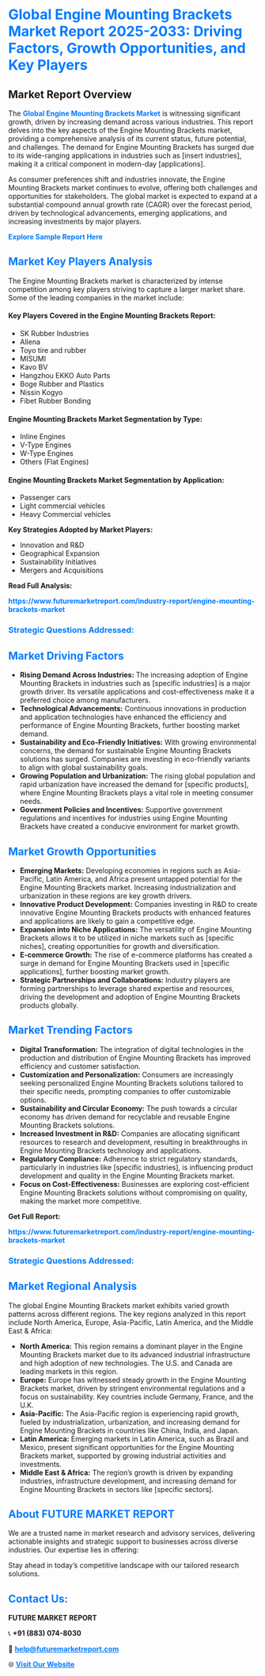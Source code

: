 <h1 style="color: #007BFF;">Global Engine Mounting Brackets Market Report 2025-2033: Driving Factors, Growth Opportunities, and Key Players</h1>

<section id="overview">
<h2>Market Report Overview</h2>
<p>The <a href="https://www.futuremarketreport.com/industry-report/engine-mounting-brackets-market" style="color: #007BFF; text-decoration: none;"><strong>Global Engine Mounting Brackets Market</strong></a> is witnessing significant growth, driven by increasing demand across various industries. This report delves into the key aspects of the Engine Mounting Brackets market, providing a comprehensive analysis of its current status, future potential, and challenges. The demand for Engine Mounting Brackets has surged due to its wide-ranging applications in industries such as [insert industries], making it a critical component in modern-day [applications].</p>
<p>As consumer preferences shift and industries innovate, the Engine Mounting Brackets market continues to evolve, offering both challenges and opportunities for stakeholders. The global market is expected to expand at a substantial compound annual growth rate (CAGR) over the forecast period, driven by technological advancements, emerging applications, and increasing investments by major players.</p>
</section>

<section id="overview">
<p><a href="https://www.futuremarketreport.com/request-sample/reportId=46656" style="color: #007BFF; text-decoration: none;"><strong>Explore Sample Report Here</strong></a></p>
</section>

<section id="key-players">
<h2 style="color: #007BFF;">Market Key Players Analysis</h2>
<p>The Engine Mounting Brackets market is characterized by intense competition among key players striving to capture a larger market share. Some of the leading companies in the market include:</p>
<h4>Key Players Covered in the Engine Mounting Brackets Report:</h4>
<ul><li>SK Rubber Industries</li><li>Allena</li><li>Toyo tire and rubber</li><li>MISUMI</li><li>Kavo BV</li><li>Hangzhou EKKO Auto Parts</li><li>Boge Rubber and Plastics</li><li>Nissin Kogyo</li><li>Fibet Rubber Bonding</li></ul>
<h4>Engine Mounting Brackets Market Segmentation by Type:</h4>
<ul><li>Inline Engines</li><li>V-Type Engines</li><li>W-Type Engines</li><li>Others (Flat Engines)</li></ul>

<h4>Engine Mounting Brackets Market Segmentation by Application:</h4>
<ul><li>Passenger cars</li><li>Light commercial vehicles</li><li>Heavy Commercial vehicles</li></ul>
<p><strong>Key Strategies Adopted by Market Players:</strong></p>
<ul>
<li>Innovation and R&D</li>
<li>Geographical Expansion</li>
<li>Sustainability Initiatives</li>
<li>Mergers and Acquisitions</li>
</ul>
</section>

<section>
<p><strong>Read Full Analysis: </strong></p><a href="https://www.futuremarketreport.com/industry-report/engine-mounting-brackets-market" style="color: #007BFF; text-decoration: none;"><strong>https://www.futuremarketreport.com/industry-report/engine-mounting-brackets-market</strong></a>
<h3 style="color: #007BFF;">Strategic Questions Addressed:</h3>
</section>

<section id="driving-factors">
<h2 style="color: #007BFF;">Market Driving Factors</h2>
<ul>
<li><strong>Rising Demand Across Industries:</strong> The increasing adoption of Engine Mounting Brackets in industries such as [specific industries] is a major growth driver. Its versatile applications and cost-effectiveness make it a preferred choice among manufacturers.</li>
<li><strong>Technological Advancements:</strong> Continuous innovations in production and application technologies have enhanced the efficiency and performance of Engine Mounting Brackets, further boosting market demand.</li>
<li><strong>Sustainability and Eco-Friendly Initiatives:</strong> With growing environmental concerns, the demand for sustainable Engine Mounting Brackets solutions has surged. Companies are investing in eco-friendly variants to align with global sustainability goals.</li>
<li><strong>Growing Population and Urbanization:</strong> The rising global population and rapid urbanization have increased the demand for [specific products], where Engine Mounting Brackets plays a vital role in meeting consumer needs.</li>
<li><strong>Government Policies and Incentives:</strong> Supportive government regulations and incentives for industries using Engine Mounting Brackets have created a conducive environment for market growth.</li>
</ul>
</section>

<section id="growth-opportunities">
<h2 style="color: #007BFF;">Market Growth Opportunities</h2>
<ul>
<li><strong>Emerging Markets:</strong> Developing economies in regions such as Asia-Pacific, Latin America, and Africa present untapped potential for the Engine Mounting Brackets market. Increasing industrialization and urbanization in these regions are key growth drivers.</li>
<li><strong>Innovative Product Development:</strong> Companies investing in R&D to create innovative Engine Mounting Brackets products with enhanced features and applications are likely to gain a competitive edge.</li>
<li><strong>Expansion into Niche Applications:</strong> The versatility of Engine Mounting Brackets allows it to be utilized in niche markets such as [specific niches], creating opportunities for growth and diversification.</li>
<li><strong>E-commerce Growth:</strong> The rise of e-commerce platforms has created a surge in demand for Engine Mounting Brackets used in [specific applications], further boosting market growth.</li>
<li><strong>Strategic Partnerships and Collaborations:</strong> Industry players are forming partnerships to leverage shared expertise and resources, driving the development and adoption of Engine Mounting Brackets products globally.</li>
</ul>
</section>

<section id="trending-factors">
<h2 style="color: #007BFF;">Market Trending Factors</h2>
<ul>
<li><strong>Digital Transformation:</strong> The integration of digital technologies in the production and distribution of Engine Mounting Brackets has improved efficiency and customer satisfaction.</li>
<li><strong>Customization and Personalization:</strong> Consumers are increasingly seeking personalized Engine Mounting Brackets solutions tailored to their specific needs, prompting companies to offer customizable options.</li>
<li><strong>Sustainability and Circular Economy:</strong> The push towards a circular economy has driven demand for recyclable and reusable Engine Mounting Brackets solutions.</li>
<li><strong>Increased Investment in R&D:</strong> Companies are allocating significant resources to research and development, resulting in breakthroughs in Engine Mounting Brackets technology and applications.</li>
<li><strong>Regulatory Compliance:</strong> Adherence to strict regulatory standards, particularly in industries like [specific industries], is influencing product development and quality in the Engine Mounting Brackets market.</li>
<li><strong>Focus on Cost-Effectiveness:</strong> Businesses are exploring cost-efficient Engine Mounting Brackets solutions without compromising on quality, making the market more competitive.</li>
</ul>
</section>

<section>
<p><strong>Get Full Report: </strong></p><a href="https://www.futuremarketreport.com/industry-report/engine-mounting-brackets-market" style="color: #007BFF; text-decoration: none;"><strong>https://www.futuremarketreport.com/industry-report/engine-mounting-brackets-market</strong></a>
<h3 style="color: #007BFF;">Strategic Questions Addressed:</h3>
</section>


<section id="regional-analysis">
<h2 style="color: #007BFF;">Market Regional Analysis</h2>
<p>The global Engine Mounting Brackets market exhibits varied growth patterns across different regions. The key regions analyzed in this report include North America, Europe, Asia-Pacific, Latin America, and the Middle East & Africa:</p>
<ul>
<li><strong>North America:</strong> This region remains a dominant player in the Engine Mounting Brackets market due to its advanced industrial infrastructure and high adoption of new technologies. The U.S. and Canada are leading markets in this region.</li>
<li><strong>Europe:</strong> Europe has witnessed steady growth in the Engine Mounting Brackets market, driven by stringent environmental regulations and a focus on sustainability. Key countries include Germany, France, and the U.K.</li>
<li><strong>Asia-Pacific:</strong> The Asia-Pacific region is experiencing rapid growth, fueled by industrialization, urbanization, and increasing demand for Engine Mounting Brackets in countries like China, India, and Japan.</li>
<li><strong>Latin America:</strong> Emerging markets in Latin America, such as Brazil and Mexico, present significant opportunities for the Engine Mounting Brackets market, supported by growing industrial activities and investments.</li>
<li><strong>Middle East & Africa:</strong> The region’s growth is driven by expanding industries, infrastructure development, and increasing demand for Engine Mounting Brackets in sectors like [specific sectors].</li>
</ul>
</section>

<footer>
<h2 style="color: #007BFF;">About FUTURE MARKET REPORT</h2>
<p>We are a trusted name in market research and advisory services, delivering actionable insights and strategic support to businesses across diverse industries. Our expertise lies in offering:</p>

<p>Stay ahead in today’s competitive landscape with our tailored research solutions.</p>

<h2 style="color: #007BFF;">Contact Us:</h2>
<p><strong>FUTURE MARKET REPORT</strong></p>
<p>📞 <strong>+91 (883) 074-8030</strong></p>
<p>📧 <strong><a href="mailto:help@futuremarketreport.com" style="color: #007BFF;">help@futuremarketreport.com</a></strong></p>
<p>🌐 <strong><a href="https://www.futuremarketreport.com/" style="color: #007BFF;">Visit Our Website</a></strong></p>
</footer>